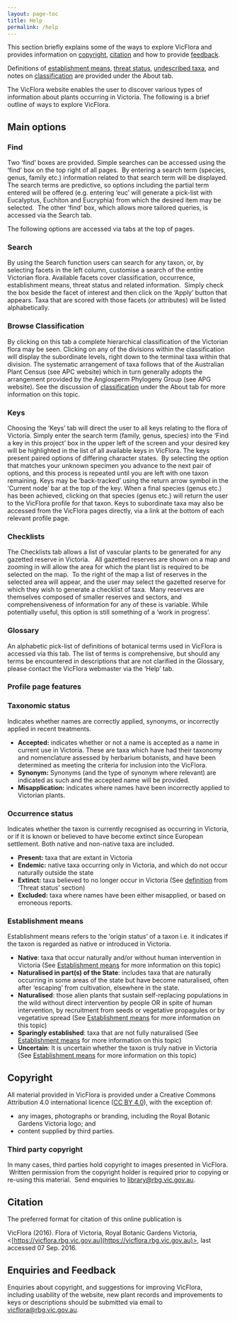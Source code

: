 ```yaml
---
layout: page-toc
title: Help
permalink: /help
---
```


This section briefly explains some of the ways to explore VicFlora and provides information on [copyright](#Copyright), [citation](#Citation) and how to provide [feedback](#Feedback).

Definitions of [establishment means](http://vicflora.rbg.vic.gov.au/static/about/#establishment-means), [threat status](http://vicflora.rbg.vic.gov.au/static/about/#threat-status), [undescribed taxa](http://vicflora.rbg.vic.gov.au/static/about/#undescribed-taxa), and notes on [classification](http://vicflora.rbg.vic.gov.au/static/about/#classification) are provided under the About tab.

The VicFlora website enables the user to discover various types of information about plants occurring in Victoria. The following is a brief outline of ways to explore VicFlora.

## Main options

### Find

Two ‘find’ boxes are provided. Simple searches can be accessed using the ‘find’ box on the top right of all pages.  By entering a search term (species, genus, family etc.) information related to that search term will be displayed. The search terms are predictive, so options including the partial term entered will be offered (e.g. entering ‘euc’ will generate a pick-list with Eucalyptus, Euchiton and Eucryphia) from which the desired item may be selected.  The other ‘find’ box, which allows more tailored queries, is accessed via the Search tab.

The following options are accessed via tabs at the top of pages.

### Search

By using the Search function users can search for any taxon, or, by selecting facets in the left column, customise a search of the entire Victorian flora. Available facets cover classification, occurrence, establishment means, threat status and related information.  Simply check the box beside the facet of interest and then click on the ‘Apply’ button that appears. Taxa that are scored with those facets (or attributes) will be listed alphabetically.

### Browse Classification

By clicking on this tab a complete hierarchical classification of the Victorian flora may be seen. Clicking on any of the divisions within the classification will display the subordinate levels, right down to the terminal taxa within that division. The systematic arrangement of taxa follows that of the Australian Plant Census (see APC website) which in turn generally adopts the arrangement provided by the Angiosperm Phylogeny Group (see APG website). See the discussion of [classification](http://vicflora.rbg.vic.gov.au/admin/st/About#Classification) under the About tab for more information on this topic.

### Keys

Choosing the ‘Keys’ tab will direct the user to all keys relating to the flora of Victoria. Simply enter the search term (family, genus, species) into the ‘Find a key in this project’ box in the upper left of the screen and your desired key will be highlighted in the list of all available keys in VicFlora. The keys present paired options of differing character states.  By selecting the option that matches your unknown specimen you advance to the next pair of options, and this process is repeated until you are left with one taxon remaining. Keys may be ‘back-tracked’ using the return arrow symbol in the ‘Current node’ bar at the top of the key. When a final species (genus etc.) has been achieved, clicking on that species (genus etc.) will return the user to the VicFlora profile for that taxon. Keys to subordinate taxa may also be accessed from the VicFlora pages directly, via a link at the bottom of each relevant profile page.

### Checklists

The Checklists tab allows a list of vascular plants to be generated for any gazetted reserve in Victoria.   All gazetted reserves are shown on a map and zooming in will allow the area for which the plant list is required to be selected on the map.  To the right of the map a list of reserves in the selected area will appear, and the user may select the gazetted reserve for which they wish to generate a checklist of taxa.  Many reserves are themselves composed of smaller reserves and sectors, and comprehensiveness of information for any of these is variable. While potentially useful, this option is still something of a ‘work in progress’.

### Glossary

An alphabetic pick-list of definitions of botanical terms used in VicFlora is accessed via this tab. The list of terms is comprehensive, but should any terms be encountered in descriptions that are not clarified in the Glossary, please contact the VicFlora webmaster via the ‘Help’ tab.

### Profile page features

### Taxonomic status

Indicates whether names are correctly applied, synonyms, or incorrectly applied in recent treatments.

*   **Accepted:** indicates whether or not a name is accepted as a name in current use in Victoria. These are taxa which have had their taxonomy and nomenclature assessed by herbarium botanists, and have been determined as meeting the criteria for inclusion into the VicFlora.
*   **Synonym:** Synonyms (and the type of synonym where relevant) are indicated as such and the accepted name will be provided.
*   **Misapplication:** indicates where names have been incorrectly applied to Victorian plants.

### Occurrence status

Indicates whether the taxon is currently recognised as occurring in Victoria, or if it is known or believed to have become extinct since European settlement. Both native and non-native taxa are included.

*   **Present:** taxa that are extant in Victoria
*   **Endemic:** native taxa occurring only in Victoria, and which do not occur naturally outside the state
*   **Extinct:** taxa believed to no longer occur in Victoria (See [definition](http://vicflora.rbg.vic.gov.au/static/about/#threat-status) from ‘Threat status’ section)
*   **Excluded:** taxa where names have been either misapplied, or based on erroneous reports. 

### Establishment means

Establishment means refers to the ‘origin status’ of a taxon i.e. it indicates if the taxon is regarded as native or introduced in Victoria.

*   **Native**: taxa that occur naturally and/or without human intervention in Victoria (See [Establishment means](http://vicflora.rbg.vic.gov.au/static/about/#establishment-means-native) for more information on this topic)
*   **Naturalised in part(s) of the State**: includes taxa that are naturally occurring in some areas of the state but have become naturalised, often after ‘escaping’ from cultivation, elsewhere in the state.
*   **Naturalised**: those alien plants that sustain self-replacing populations in the wild without direct intervention by people OR in spite of human intervention, by recruitment from seeds or vegetative propagules or by vegetative spread (See [Establishment means](http://vicflora.rbg.vic.gov.au/static/about/#establishment-means-naturalised) for more information on this topic)
*   **Sparingly established**: taxa that are not fully naturalised (See [Establishment means](http://vicflora.rbg.vic.gov.au/static/about/#establishment-means-adventive) for more information on this topic)
*   **Uncertain**: It is uncertain whether the taxon is truly native in Victoria (See [Establishment means](http://vicflora.rbg.vic.gov.au/static/about/#establishment-means-uncertain) for more information on this topic)

## Copyright

All material provided in VicFlora is provided under a Creative Commons Attribution 4.0 international licence ([CC BY 4.0](http://creativecommons.org/licenses/by/4.0/)), with the exception of:

*   any images, photographs or branding, including the Royal Botanic Gardens Victoria logo; and 
*   content supplied by third parties.

### **Third party copyright**

In many cases, third parties hold copyright to images presented in VicFlora.  Written permission from the copyright holder is required prior to copying or re-using this material.  Send enquiries to [library@rbg.vic.gov.au](mailto:library@rbg.vic.gov.au?subject=Copyright%20images%20re%20%20VicFlora).

## Citation

The preferred format for citation of this online publication is    

VicFlora (2016). Flora of Victoria, Royal Botanic Gardens Victoria, <[https://vicflora.rbg.vic.gov.au](https://vicflora.rbg.vic.gov.au)>, last accessed 07 Sep. 2016.

## Enquiries and Feedback

Enquiries about copyright, and suggestions for improving VicFlora, including usability of the website, new plant records and improvements to keys or descriptions should be submitted via email to [vicflora@rbg.vic.gov.au](mailto:vicflora@rbg.vic.gov.au?subject=User%20feedback%20on%20VicFlora).
